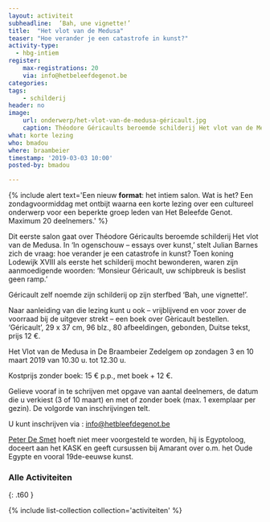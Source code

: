 ```yaml
---
layout: activiteit
subheadline:  ‘Bah, une vignette!’
title:  "Het vlot van de Medusa"
teaser: "Hoe verander je een catastrofe in kunst?"
activity-type:
  - hbg-intiem
register:
    max-registrations: 20
    via: info@hetbeleefdegenot.be
categories:
tags:
    - schilderij
header: no
image:
    url: onderwerp/het-vlot-van-de-medusa-géricault.jpg
    caption: Théodore Géricaults beroemde schilderij Het vlot van de Medusa
what: korte lezing
who: bmadou
where: braambeier
timestamp: '2019-03-03 10:00'
posted-by: bmadou

---
```

{% include alert text='Een nieuw <strong>format</strong>: het intiem salon. Wat is het? Een zondagvoormiddag met ontbijt waarna een korte lezing over een cultureel onderwerp voor een beperkte groep leden van Het Beleefde Genot. Maximum 20 deelnemers.' %}

Dit eerste salon gaat over Théodore Géricaults beroemde schilderij Het vlot van de Medusa. In ‘In ogenschouw – essays over kunst,’ stelt Julian Barnes zich de vraag: hoe verander je een catastrofe in kunst? Toen koning Lodewijk XVIII als eerste het schilderij mocht bewonderen, waren zijn aanmoedigende woorden: ‘Monsieur Géricault, uw schipbreuk is beslist geen ramp.’

Géricault zelf noemde zijn schilderij op zijn sterfbed ‘Bah, une vignette!’.

Naar aanleiding van die lezing kunt u ook – vrijblijvend en voor zover de voorraad bij de uitgever strekt – een boek over Gèricault bestellen. ‘Géricault’, 29 x 37 cm, 96 blz., 80 afbeeldingen, gebonden, Duitse tekst, prijs 12 €.

Het Vlot van de Medusa in De Braambeier Zedelgem op zondagen 3 en 10 maart 2019  van 10.30 u. tot 12.30 u.

Kostprijs zonder boek: 15 € p.p., met boek + 12 €.

Gelieve vooraf in te schrijven met opgave van aantal deelnemers, de datum die u verkiest (3 of 10 maart) en met of zonder boek (max. 1 exemplaar per gezin). De volgorde van inschrijvingen telt.

U kunt inschrijven via : info@hetbleefdegenot.be

[Peter De Smet](mensen/peterdesmet) hoeft niet meer voorgesteld te worden, hij is Egyptoloog, doceert aan het KASK en geeft cursussen bij Amarant over o.m. het Oude Egypte en vooral 19de-eeuwse kunst.

### Alle Activiteiten

{: .t60 }

{% include list-collection collection='activiteiten' %}
